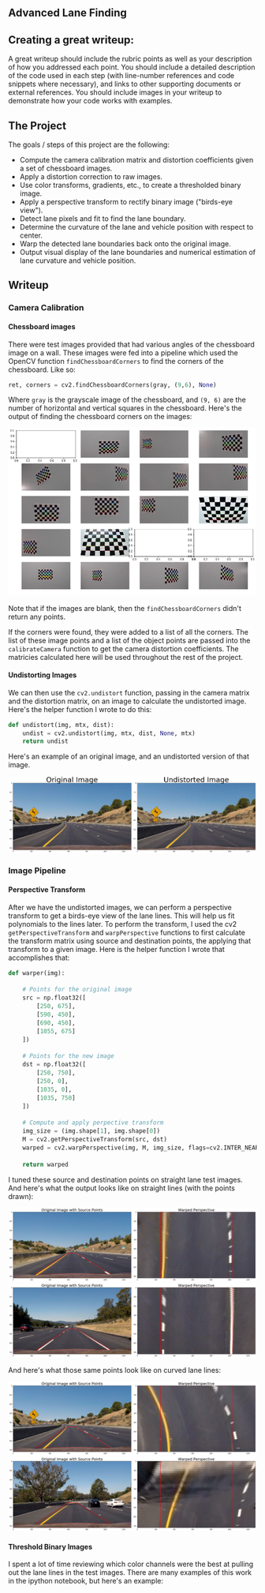 ## Advanced Lane Finding

Creating a great writeup:
---
A great writeup should include the rubric points as well as your description of how you addressed each point.  You should include a detailed description of the code used in each step (with line-number references and code snippets where necessary), and links to other supporting documents or external references.  You should include images in your writeup to demonstrate how your code works with examples.  


The Project
---

The goals / steps of this project are the following:

* Compute the camera calibration matrix and distortion coefficients given a set of chessboard images.
* Apply a distortion correction to raw images.
* Use color transforms, gradients, etc., to create a thresholded binary image.
* Apply a perspective transform to rectify binary image ("birds-eye view").
* Detect lane pixels and fit to find the lane boundary.
* Determine the curvature of the lane and vehicle position with respect to center.
* Warp the detected lane boundaries back onto the original image.
* Output visual display of the lane boundaries and numerical estimation of lane curvature and vehicle position.



## Writeup

### Camera Calibration

#### Chessboard images

There were test images provided that had various angles of the chessboard image on a wall. These images were fed into a pipeline which used the OpenCV function `findChessboardCorners` to find the corners of the chessboard. Like so:

```python
ret, corners = cv2.findChessboardCorners(gray, (9,6), None)
```

Where `gray` is the grayscale image of the chessboard, and `(9, 6)` are the number of horizontal and vertical squares in the chessboard. Here's the output of finding the chessboard corners on the images:

![Chessboard Images](./output_images/chessboards.png)

Note that if the images are blank, then the `findChessboardCorners` didn't return any points.

If the corners were found, they were added to a list of all the corners. The list of these image points and a list of the object points are passed into the `calibrateCamera` function to get the camera distortion coefficients. The matricies calculated here will be used throughout the rest of the project.

#### Undistorting Images

We can then use the `cv2.undistort` function, passing in the camera matrix and the distortion matrix, on an image to calculate the undistorted image. Here's the helper function I wrote to do this:

```python
def undistort(img, mtx, dist):
    undist = cv2.undistort(img, mtx, dist, None, mtx)
    return undist
```

Here's an example of an original image, and an undistorted version of that image.

![Undistort Example](./output_images/undistort.png)


### Image Pipeline

#### Perspective Transform

After we have the undistorted images, we can perform a perspective transform to get a birds-eye view of the lane lines. This will help us fit polynomials to the lines later. To perform the transform, I used the cv2 `getPerspectiveTransform` and `warpPerspective` functions to first calculate the transform matrix using source and destination points, the applying that transform to a given image. Here is the helper function I wrote that accomplishes that:

```python
def warper(img):

    # Points for the original image
    src = np.float32([
        [250, 675],
        [590, 450],
        [690, 450],
        [1055, 675]
    ])

    # Points for the new image
    dst = np.float32([
        [250, 750],
        [250, 0],
        [1035, 0],
        [1035, 750]
    ])

    # Compute and apply perpective transform
    img_size = (img.shape[1], img.shape[0])
    M = cv2.getPerspectiveTransform(src, dst)
    warped = cv2.warpPerspective(img, M, img_size, flags=cv2.INTER_NEAREST)  # keep same size as input image

    return warped
```

I tuned these source and destination points on straight lane test images. And here's what the output looks like on straight lines (with the points drawn):

![Straight Transform 1](./output_images/warped_straight_lines_1.png)
![Straight Transform 2](./output_images/warped_straight_lines_2.png)

And here's what those same points look like on curved lane lines:

![Curved Transform 1](./output_images/warped_curved_lines_1.png)
![Curved Transform 2](./output_images/warped_curved_lines_2.png)

#### Threshold Binary Images

I spent a lot of time reviewing which color channels were the best at pulling out the lane lines in the test images. There are many examples of this work in the ipython notebook, but here's an example:
